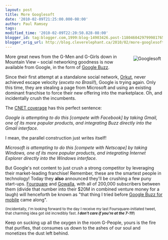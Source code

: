 ```yaml
---
layout: post
title: More Googlesoft
date: '2010-02-09T21:25:00.000-08:00'
author: Paul Ramsey
tags: 
modified_time: '2010-02-09T22:20:50.828-08:00'
blogger_id: tag:blogger.com,1999:blog-14903426.post-1180460429799981765
blogger_orig_url: http://blog.cleverelephant.ca/2010/02/more-googlesoft.html
---
```


<img src="http://www.wired.com/wired/archive/12.03/images/FF_118_google_4.jpg" style="float:right; padding:6px;" alt="Googlesoft" />More great news from the G-Men and G-Girls down in Mountain View &ndash; social networking goodness is now available from Google, in the form of [Google Buzz](http://www.google.com/buzz).

Since their first attempt at a standalone social network, [Orkut](http://www.orkut.com/), never achieved escape velocity (*exceto no Brasil!*), Google is trying again. Only this time, they are stealing a page from Microsoft and using an existing dominant franchise to force their new offering into the marketplace. Oh, and incidentally crush the incumbents.

The [CNET coverage](http://news.cnet.com/8301-30684_3-10449662-265.html) has this perfect sentence:

*Google is attempting to do this [compete with Facebook] by taking Gmail, one of its more popular products, and integrating Buzz directly into the Gmail interface.*

I mean, the parallel construction just writes itself! 

*Microsoft is attempting to do this [compete with Netscape] by taking Windows, one of its more popular products, and integrating Internet Explorer directly into the Windows interface.*

But Google's not content to just crush a strong competitor by leveraging their market-leading franchise! Remember, these are the smartest people in technology! Today they **also** announced they'll be crushing a few puny start-ups.  [Fourquare](http://foursquare.com/) and [Gowalla](http://gowalla.com), with all of 200,000 subscribers between them (divide that number into their $20M in combined venture money for a laugh) will henceforth be known as "that thing I tried before [Google Buzz for mobile](http://www.google.com/intl/en/mobile/buzz/) came along".

<small>(Incidentally, I'm looking forward to the day I receive my last Foursquare-initiated tweet, that charming idea got old incredibly fast. ***I don't care if you're at the 7-11!***)</small>

Keep on sucking up all the oxygen in the room G-People, yours is the fire that purifies, that consumes us down to the ashes of our soul and monetizes the dust left behind.

